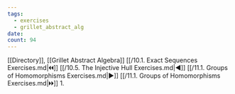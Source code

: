 ```yaml
---
tags:
  - exercises
  - grillet_abstract_alg
date:
count: 94
---
```

[[Directory]], [[Grillet Abstract Algebra]]
[[/10.1. Exact Sequences Exercises.md|🞀🞀]] [[/10.5. The Injective Hull Exercises.md|◀]] [[/11.1. Groups of Homomorphisms Exercises.md|▶]] [[/11.1. Groups of Homomorphisms Exercises.md|🞂🞂]]
1. 